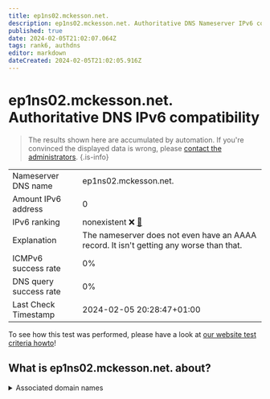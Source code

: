 ```yaml
---
title: ep1ns02.mckesson.net.
description: ep1ns02.mckesson.net. Authoritative DNS Nameserver IPv6 compatibility
published: true
date: 2024-02-05T21:02:07.064Z
tags: rank6, authdns
editor: markdown
dateCreated: 2024-02-05T21:02:05.916Z
---
```


# ep1ns02.mckesson.net. Authoritative DNS IPv6 compatibility

> The results shown here are accumulated by automation. If you're convinced the displayed data is wrong, please [contact the administrators](/howto/chat). 
{.is-info}




|   |   |
| - | - |
| Nameserver DNS name | ep1ns02.mckesson.net.
| Amount IPv6 address | 0
| IPv6 ranking | nonexistent :x: [🔗](/howto/ranking) |
| Explanation | The nameserver does not even have an AAAA record. It isn't getting any worse than that. |
| ICMPv6 success rate | 0%|
| DNS query success rate | 0% |
| Last Check Timestamp | 2024-02-05 20:28:47+01:00 |

To see how this test was performed, please have a look at [our website test criteria howto](/howto/testcriteria/authdns)!


## What is ep1ns02.mckesson.net. about?






<details>
<summary>Associated domain names</summary>

www.mckesson.com

</details>
